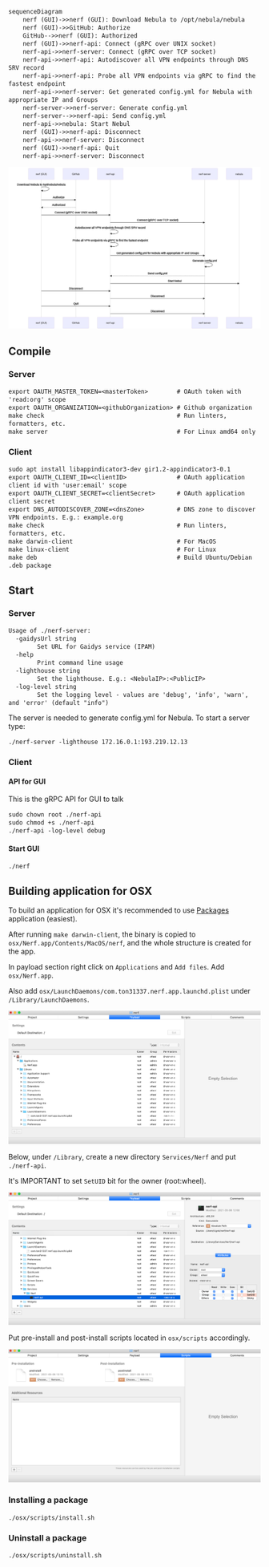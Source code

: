 ```
sequenceDiagram
    nerf (GUI)->>nerf (GUI): Download Nebula to /opt/nebula/nebula
    nerf (GUI)->>GitHub: Authorize
    GitHub-->>nerf (GUI): Authorized
    nerf (GUI)->>nerf-api: Connect (gRPC over UNIX socket)
    nerf-api->>nerf-server: Connect (gRPC over TCP socket)
    nerf-api->>nerf-api: Autodiscover all VPN endpoints through DNS SRV record
    nerf-api->>nerf-api: Probe all VPN endpoints via gRPC to find the fastest endpoint
    nerf-api->>nerf-server: Get generated config.yml for Nebula with appropriate IP and Groups
    nerf-server->>nerf-server: Generate config.yml
    nerf-server-->>nerf-api: Send config.yml
    nerf-api->>nebula: Start Nebul
    nerf (GUI)->>nerf-api: Disconnect
    nerf-api->>nerf-server: Disconnect
    nerf (GUI)->>nerf-api: Quit
    nerf-api->>nerf-server: Disconnect
```

![](/doc/img/sequence.png)

## Compile

### Server

```
export OAUTH_MASTER_TOKEN=<masterToken>        # OAuth token with 'read:org' scope
export OAUTH_ORGANIZATION=<githubOrganization> # Github organization
make check                                     # Run linters, formatters, etc.
make server                                    # For Linux amd64 only
```

### Client

```
sudo apt install libappindicator3-dev gir1.2-appindicator3-0.1
export OAUTH_CLIENT_ID=<clientID>              # OAuth application client id with 'user:email' scope
export OAUTH_CLIENT_SECRET=<clientSecret>      # OAuth application client secret
export DNS_AUTODISCOVER_ZONE=<dnsZone>         # DNS zone to discover VPN endpoints. E.g.: example.org
make check                                     # Run linters, formatters, etc.
make darwin-client                             # For MacOS
make linux-client                              # For Linux
make deb                                       # Build Ubuntu/Debian .deb package
```

## Start

### Server

```
Usage of ./nerf-server:
  -gaidysUrl string
    	Set URL for Gaidys service (IPAM)
  -help
    	Print command line usage
  -lighthouse string
    	Set the lighthouse. E.g.: <NebulaIP>:<PublicIP>
  -log-level string
    	Set the logging level - values are 'debug', 'info', 'warn', and 'error' (default "info")
```

The server is needed to generate config.yml for Nebula. To start a server type:
```
./nerf-server -lighthouse 172.16.0.1:193.219.12.13
```

### Client

#### API for GUI

This is the gRPC API for GUI to talk

```
sudo chown root ./nerf-api
sudo chmod +s ./nerf-api
./nerf-api -log-level debug
```

#### Start GUI

```
./nerf
```

## Building application for OSX

To build an application for OSX it's recommended to use [Packages](http://s.sudre.free.fr/Software/Packages/about.html) application (easiest).

After running `make darwin-client`, the binary is copied to `osx/Nerf.app/Contents/MacOS/nerf`, and the whole structure is created for the app.

In payload section right click on `Applications` and `Add files`. Add `osx/Nerf.app`.

Also add `osx/LaunchDaemons/com.ton31337.nerf.app.launchd.plist` under `/Library/LaunchDaemons`.

![](/doc/img/payload1.png)

Below, under `/Library`, create a new directory `Services/Nerf` and put `./nerf-api`.

It's IMPORTANT to set `SetUID` bit for the owner (root:wheel).

![](/doc/img/payload2.png)

Put pre-install and post-install scripts located in `osx/scripts` accordingly.

![](/doc/img/scripts.png)

### Installing a package

```
./osx/scripts/install.sh
```

### Uninstall a package

```
./osx/scripts/uninstall.sh
```
